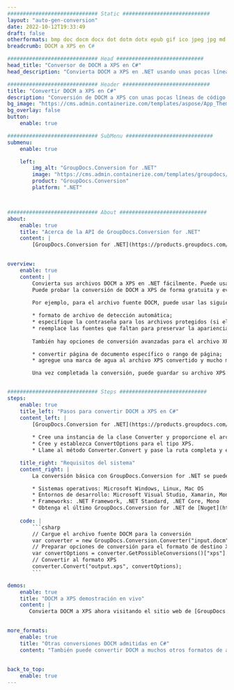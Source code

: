 ```yaml
---
############################# Static ############################
layout: "auto-gen-conversion"
date: 2022-10-12T19:33:49
draft: false
otherformats: bmp doc docm docx dot dotm dotx epub gif ico jpeg jpg md odt ott pdf png psd rtf tex tif tiff txt xps
breadcrumb: DOCM a XPS en C#

############################# Head ############################
head_title: "Conversor de DOCM a XPS en C#"
head_description: "Convierta DOCM a XPS en .NET usando unas pocas líneas de código. Utilice la API de conversión de documentos de GroupDocs para convertir más de 160 formatos de archivo."

############################# Header ############################
title: "Convertir DOCM a XPS en C#"
description: "Conversión de DOCM a XPS con unas pocas líneas de código .NET"
bg_image: "https://cms.admin.containerize.com/templates/aspose/App_Themes/V3/images/bg/header1.png"
bg_overlay: false
button:
    enable: true

############################# SubMenu ############################
submenu:
    enable: true

    left:
        img_alt: "GroupDocs.Conversion for .NET"
        image: "https://cms.admin.containerize.com/templates/groupdocs/images/product-logos/90x90-noborder/groupdocs-conversion-net.png"
        product: "GroupDocs.Conversion"
        platform: ".NET"



############################# About ############################
about:
    enable: true
    title: "Acerca de la API de GroupDocs.Conversion for .NET"
    content: |
        [GroupDocs.Conversion for .NET](https://products.groupdocs.com/conversion/net/) se puede usar para convertir Microsoft Word, Excel, PowerPoint, PDF, Visio y otros formatos. GroupDocs.Conversion es una API independiente que es adecuada para sistemas internos y de back-end donde se requiere un alto rendimiento. No depende de ningún software como Microsoft u Open Office.
    

overview:
    enable: true
    content: |
        Convierta sus archivos DOCM a XPS en .NET fácilmente. Puede usar solo un par de líneas de código C# en cualquier plataforma de su elección, como Windows, Linux, macOS.
        Puede probar la conversión de DOCM a XPS de forma gratuita y evaluar la calidad de los resultados de la conversión. Junto con los escenarios de conversión de archivos simples, puede probar opciones más avanzadas para cargar el archivo de origen DOCM y para guardar el resultado de salida XPS. 
        
        Por ejemplo, para el archivo fuente DOCM, puede usar las siguientes opciones de carga:

        * formato de archivo de detección automática;
        * especifique la contraseña para los archivos protegidos (si el formato de archivo lo admite);
        * reemplace las fuentes que faltan para preservar la apariencia del documento.
        
        También hay opciones de conversión avanzadas para el archivo XPS:

        * convertir página de documento específico o rango de página;
        * agregue una marca de agua al archivo XPS convertido y mucho más.

        Una vez completada la conversión, puede guardar su archivo XPS en la ruta del archivo local o en cualquier almacenamiento de terceros como FTP, Amazon S3, Google Drive, Dropbox, etc. Tenga en cuenta que para convertir DOCM a XPS no es necesario instalar ningún software adicional, como MS Office, Open Office, Adobe Acrobat Reader, etc.


############################# Steps ############################
steps:
    enable: true
    title_left: "Pasos para convertir DOCM a XPS en C#"
    content_left: |
        [GroupDocs.Conversion for .NET](https://products.groupdocs.com/conversion/net/) facilita a los desarrolladores convertir un archivo DOCM a XPS con unas pocas líneas de código.
        
        * Cree una instancia de la clase Converter y proporcione el archivo DOCM con la ruta completa
        * Cree y establezca ConvertOptions para el tipo XPS.
        * Llame al método Converter.Convert y pase la ruta completa y el formato (XPS) como parámetro

    title_right: "Requisitos del sistema"
    content_right: |
        La conversión básica con GroupDocs.Conversion for .NET se puede realizar en unos pocos pasos simples. Nuestras API son compatibles con todas las principales plataformas y sistemas operativos. Antes de ejecutar el código a continuación, asegúrese de tener instalados los siguientes requisitos previos en su sistema.

        * Sistemas operativos: Microsoft Windows, Linux, Mac OS
        * Entornos de desarrollo: Microsoft Visual Studio, Xamarin, MonoDevelop
        * Frameworks: .NET Framework, .NET Standard, .NET Core, Mono
        * Obtenga el último GroupDocs.Conversion for .NET de [Nuget](https://www.nuget.org/packages/groupdocs.conversion)
         
    code: |
        ```csharp    
        // Cargue el archivo fuente DOCM para la conversión
        var converter = new GroupDocs.Conversion.Converter("input.docm");
        // Preparar opciones de conversión para el formato de destino XPS
        var convertOptions = converter.GetPossibleConversions()["xps"].ConvertOptions;
        // Convertir al formato XPS
        converter.Convert("output.xps", convertOptions);
        ```

demos:
    enable: true
    title: "DOCM a XPS demostración en vivo"
    content: |
       Convierta DOCM a XPS ahora visitando el sitio web de [GroupDocs.Conversion App](https://products.groupdocs.app/conversion/family). La demostración en línea tiene las siguientes ventajas
          

more_formats:
    enable: true
    title: "Otras conversiones DOCM admitidas en C#"
    content: "También puede convertir DOCM a muchos otros formatos de archivo. Consulte la lista a continuación."
       
       
back_to_top:
    enable: true
---
```

